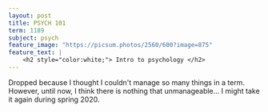 ```yaml
---
layout: post
title: PSYCH 101
term: 1189
subject: psych
feature_image: "https://picsum.photos/2560/600?image=875"
feature_text: |
    <h2 style="color:white;"> Intro to psychology </h2>
---
```


Dropped because I thought I couldn't manage so many things in a term. However, until now, I think there is nothing that unmanageable... I might take it again during spring 2020.
